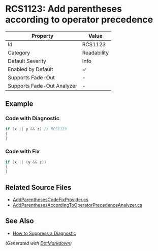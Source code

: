 # RCS1123: Add parentheses according to operator precedence

| Property                    | Value       |
| --------------------------- | ----------- |
| Id                          | RCS1123     |
| Category                    | Readability |
| Default Severity            | Info        |
| Enabled by Default          | &#x2713;    |
| Supports Fade\-Out          | \-          |
| Supports Fade\-Out Analyzer | \-          |

## Example

### Code with Diagnostic

```csharp
if (x || y && z) // RCS1123
{
}
```

### Code with Fix

```csharp
if (x || (y && z))
{
}
```

## Related Source Files

* [AddParenthesesCodeFixProvider.cs](../../src/Analyzers.CodeFixes/CSharp/CodeFixes/AddParenthesesCodeFixProvider.cs)
* [AddParenthesesAccordingToOperatorPrecedenceAnalyzer.cs](../../src/Analyzers/CSharp/Analysis/AddParenthesesAccordingToOperatorPrecedenceAnalyzer.cs)

## See Also

* [How to Suppress a Diagnostic](../HowToConfigureAnalyzers.md#how-to-suppress-a-diagnostic)

*\(Generated with [DotMarkdown](http://github.com/JosefPihrt/DotMarkdown)\)*